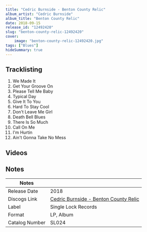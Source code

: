 ```yaml
---
title: "Cedric Burnside - Benton County Relic"
album_artist: "Cedric Burnside"
album_title: "Benton County Relic"
date: 2018-09-15
release_id: "12492420"
slug: "benton-county-relic-12492420"
cover:
    image: "benton-county-relic-12492420.jpg"
tags: ["Blues"]
hideSummary: true
---
```


## Tracklisting
1. We Made It
2. Get Your Groove On
3. Please Tell Me Baby
4. Typical Day
5. Give It To You
6. Hard To Stay Cool
7. Don't Leave Me Girl
8. Death Bell Blues
9. There Is So Much
10. Call On Me
11. I'm Hurtin
12. Ain't Gonna Take No Mess

## Videos


## Notes

| Notes          |             |
| ---------------| ----------- |
| Release Date   | 2018 |
| Discogs Link   | [Cedric Burnside - Benton County Relic](https://www.discogs.com/release/12492420) |
| Label          | Single Lock Records |
| Format         | LP, Album |
| Catalog Number | SL024 |

